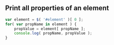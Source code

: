 Print all properties of an element
---

```js
var element = $( '#element' )[ 0 ];
for( var propName in element ) {
	propValue = element[ propName ];
	console.log( propName, propValue );
}
```
